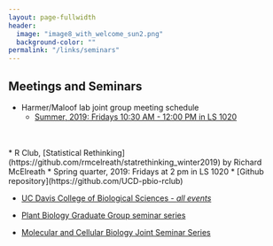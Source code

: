 ```yaml
---
layout: page-fullwidth
header:
  image: "image8_with_welcome_sun2.png"
  background-color: ""
permalink: "/links/seminars"
---
```

<h2>Meetings and Seminars</h2>
<a name="Seminars"></a>

* Harmer/Maloof lab joint group meeting schedule
  * [Summer, 2019:  Fridays 10:30 AM - 12:00 PM in LS 1020](http://malooflab.phytonetworks.org/schedules/group-meeting-summer-2019/)
<br>
<br>
* R Club, [Statistical Rethinking](https://github.com/rmcelreath/statrethinking_winter2019) by Richard McElreath
    * Spring quarter, 2019:  Fridays at 2 pm in LS 1020
    * [Github repository](https://github.com/UCD-pbio-rclub)

* [UC Davis College of Biological Sciences - *all events*](https://biology.ucdavis.edu/events/all-events)

* [Plant Biology Graduate Group seminar series](http://www-plb.ucdavis.edu/events/)

* [Molecular and Cellular Biology Joint Seminar Series](https://biology.ucdavis.edu/events/joint-seminars)
